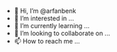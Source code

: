 - 👋 Hi, I’m @arfanbenk
- 👀 I’m interested in ...
- 🌱 I’m currently learning ...
- 💞️ I’m looking to collaborate on ...
- 📫 How to reach me ...

<!---
arfanbenk/arfanbenk is a ✨ special ✨ repository because its `README.md` (this file) appears on your GitHub profile.
You can click the Preview link to take a look at your changes.
--->
